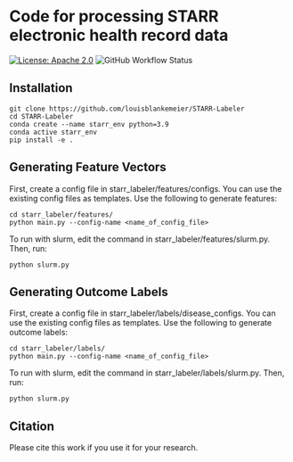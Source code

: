 # Code for processing STARR electronic health record data
[![License: Apache 2.0](https://img.shields.io/badge/License-Apache_2.0-blue.svg)](https://opensource.org/licenses/Apache-2.0)
![GitHub Workflow Status](https://img.shields.io/github/actions/workflow/status/louisblankemeier/STARR-Labeler/format.yml?branch=main)

## Installation
```
git clone https://github.com/louisblankemeier/STARR-Labeler
cd STARR-Labeler
conda create --name starr_env python=3.9
conda active starr_env
pip install -e .
```
## Generating Feature Vectors
First, create a config file in starr_labeler/features/configs. You can use the existing config files as templates. Use the following to generate features:
```
cd starr_labeler/features/
python main.py --config-name <name_of_config_file>
```

To run with slurm, edit the command in starr_labeler/features/slurm.py. Then, run:
```
python slurm.py
```

## Generating Outcome Labels
First, create a config file in starr_labeler/labels/disease_configs. You can use the existing config files as templates. Use the following to generate outcome labels:
```
cd starr_labeler/labels/
python main.py --config-name <name_of_config_file>
```

To run with slurm, edit the command in starr_labeler/labels/slurm.py. Then, run:
```
python slurm.py
```

## Citation
Please cite this work if you use it for your research.
